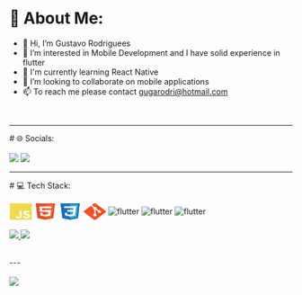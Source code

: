 # 💫 About Me:
- 👋 Hi, I’m Gustavo Rodriguees
- 👀 I’m interested in Mobile Development and I have solid experience in flutter
- 🌱 I'm currently learning React Native
- 💞️ I’m looking to collaborate on mobile applications
- 📫 To reach me please contact gugarodri@hotmail.com



<div align="left" valign="top"><br>
  <hr>
  # 🌐 Socials:<br><br>
  <a href="https://www.linkedin.com/in/gustavorodrii/" target="_blank"><img src="https://img.shields.io/badge/-LinkedIn-%230077B5?style=for-the-badge&logo=linkedin&logoColor=white" target="_blank"></a>
  <a href="https://play.google.com/store/apps/developer?id=Gustavo+Matos" target="_blank"><img src="https://img.shields.io/badge/-PlayStore-%230077B5?style=for-the-badge&logo=PlayStore&logoColor=white" target="_blank"></a><br>
  <hr>
  # 💻 Tech Stack:<br><br>
  <img align="center" alt="Js" height="30" width="40" src="https://raw.githubusercontent.com/devicons/devicon/master/icons/javascript/javascript-plain.svg">
  <img align="center" alt="HTML" height="30" width="40" src="https://raw.githubusercontent.com/devicons/devicon/master/icons/html5/html5-original.svg">
  <img align="center" alt="CSS" height="30" width="40" src="https://raw.githubusercontent.com/devicons/devicon/master/icons/css3/css3-original.svg">
  <img align="center" alt="git" height="30" width="40" src="https://raw.githubusercontent.com/devicons/devicon/master/icons/git/git-original.svg">
  <img align="center" alt="flutter" height="30" width="40" src="https://cdn.jsdelivr.net/gh/devicons/devicon/icons/flutter/flutter-original.svg">
  <img align="center" alt="flutter" height="30" width="40" src="https://cdn.jsdelivr.net/gh/devicons/devicon/icons/dart/dart-original.svg">
  <img align="center" alt="flutter" height="30" width="40" src="https://cdn.jsdelivr.net/gh/devicons/devicon/icons/react/react-original.svg">
</div><br>

<div align="left">
  <a href="https://github.com/gustavorodrii">
    <img height="150em" src="https://github-readme-stats-sigma-five.vercel.app/api?username=gustavorodrii&count_private=true&include_all_commits=true&show_icons=true&theme=radical&hide_border=false&show_owner=true"/>
    <img height="150em" src="https://github-readme-stats-sigma-five.vercel.app/api/top-langs/?username=gustavorodrii&theme=radical&hide_border=false&&layout=compact"/>
    
  </a>
</div><br>



---<br><br>
<a href="https://visitcount.itsvg.in">
  <img src="https://visitcount.itsvg.in/api?id=gustavorodrii&label=Profile%20Views&color=12&icon=0&pretty=false" />
</a>
  
